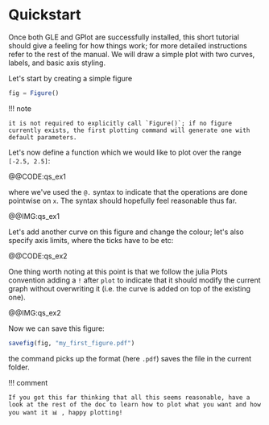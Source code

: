 # Quickstart

Once both GLE and GPlot are successfully installed, this short tutorial should give a feeling for how things work; for more detailed instructions refer to the rest of the manual.
We will draw a simple plot with two curves, labels, and basic axis styling.

Let's start by creating a simple figure

```julia
fig = Figure()
```

!!! note

    it is not required to explicitly call `Figure()`; if no figure currently exists, the first plotting command will generate one with default parameters.

Let's now define a function which we would like to plot over the range `[-2.5, 2.5]`:

@@CODE:qs_ex1

where we've used the `@.` syntax to indicate that the operations are done pointwise on `x`. The syntax should hopefully feel reasonable thus far.

@@IMG:qs_ex1

Let's add another curve on this figure and change the colour; let's also specify axis limits, where the ticks have to be etc:

@@CODE:qs_ex2

One thing worth noting at this point is that we follow the julia Plots convention adding a `!` after `plot` to indicate that it should modify the current graph without overwriting it (i.e. the curve is added on top of the existing one).

@@IMG:qs_ex2

Now we can save this figure:

```julia
savefig(fig, "my_first_figure.pdf")
```

the command picks up the format (here `.pdf`) saves the file in the current folder.

!!! comment

    If you got this far thinking that all this seems reasonable, have a look at the rest of the doc to learn how to plot what you want and how you want it 📊 , happy plotting!
